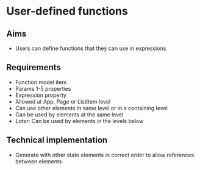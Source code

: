 User-defined functions
======================

Aims
----

- Users can define functions that they can use in expressions

Requirements
------------

- Function model item
- Params 1-5 properties
- Expression property
- Allowed at App, Page or ListItem level
- Can use other elements in same level or in a containing level
- Can be used by elements at the same level
- _Later_: Can be used by elements in the levels below


Technical implementation
------------------------

- Generate with other state elements in correct order to allow references between elements